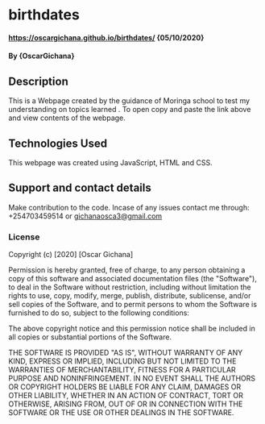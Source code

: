 # birthdates
#### https://oscargichana.github.io/birthdates/ {05/10/2020}
#### By **{OscarGichana}**
## Description
This is a Webpage created by the guidance of Moringa school to test my understanding on topics learned . To open copy and paste the link above and view contents of the webpage.
## Technologies Used
This webpage was created using JavaScript, HTML and CSS. 
## Support and contact details
Make contribution to the code. Incase of any issues contact me through: +254703459514 or gichanaosca3@gmail.com
### License
Copyright (c) [2020] [Oscar Gichana]

Permission is hereby granted, free of charge, to any person obtaining a copy
of this software and associated documentation files (the "Software"), to deal
in the Software without restriction, including without limitation the rights
to use, copy, modify, merge, publish, distribute, sublicense, and/or sell
copies of the Software, and to permit persons to whom the Software is
furnished to do so, subject to the following conditions:

The above copyright notice and this permission notice shall be included in all
copies or substantial portions of the Software.

THE SOFTWARE IS PROVIDED "AS IS", WITHOUT WARRANTY OF ANY KIND, EXPRESS OR
IMPLIED, INCLUDING BUT NOT LIMITED TO THE WARRANTIES OF MERCHANTABILITY,
FITNESS FOR A PARTICULAR PURPOSE AND NONINFRINGEMENT. IN NO EVENT SHALL THE
AUTHORS OR COPYRIGHT HOLDERS BE LIABLE FOR ANY CLAIM, DAMAGES OR OTHER
LIABILITY, WHETHER IN AN ACTION OF CONTRACT, TORT OR OTHERWISE, ARISING FROM,
OUT OF OR IN CONNECTION WITH THE SOFTWARE OR THE USE OR OTHER DEALINGS IN THE
SOFTWARE.

